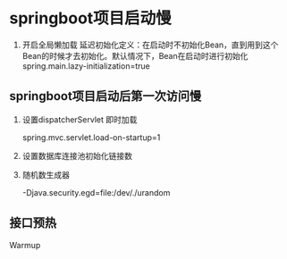 # springboot项目启动慢
1. 开启全局懒加载 延迟初始化定义：在启动时不初始化Bean，直到用到这个Bean的时候才去初始化。默认情况下，Bean在启动时进行初始化
spring.main.lazy-initialization=true

## springboot项目启动后第一次访问慢

1. 设置dispatcherServlet 即时加载

   spring.mvc.servlet.load-on-startup=1
2. 设置数据库连接池初始化链接数
3. 随机数生成器

    -Djava.security.egd=file:/dev/./urandom

## 接口预热
Warmup